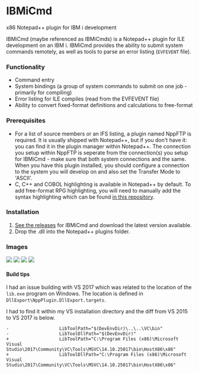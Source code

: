 # IBMiCmd

x86 Notepad++ plugin for IBM i development

IBMiCmd (maybe referenced as IBMiCmds) is a Notepad++ plugin for ILE development on an IBM i. IBMiCmd provides the ability to submit system commands remotely, as well as tools to parse an error listing (`EVFEVENT` file).

### Functionality

* Command entry
* System bindings (a group of system commands to submit on one job - primarily for compiling)
* Error listing for ILE compiles (read from the EVFEVENT file)
* Ability to convert fixed-format definitions and calculations to free-format

### Prerequisites

* For a list of source members or an IFS listing, a plugin named NppFTP is required. It is usually shipped with Notepad++, but if you don't have it: you can find it in the plugin manager within Notepad++. The connection you setup within NppFTP is seperate from the connection(s) you setup for IBMiCmd - make sure that both system connections and the same. When you have this plugin installed, you should configure a connection to the system you will develop on and also set the Transfer Mode to 'ASCII'.
* C, C++ and COBOL highlighting is available in Notepad++ by default. To add free-format RPG highlighting, you will need to manually add the syntax highlighting which can be found [in this repository](https://github.com/WorksOfBarry/Notepad-RPG).

### Installation

1. [See the releases](https://github.com/WorksOfBarry/IBMiCmd/releases) for IBMiCmd and download the latest version available.
2. Drop the .dll into the Notepad++ plugins folder.

### Images

![](http://i.imgur.com/Gk2z0OF.png)
![](https://camo.githubusercontent.com/362ccac4dd05882f4160ac6975f4b1b4854e9d4b/68747470733a2f2f6c68332e676f6f676c6575736572636f6e74656e742e636f6d2f2d3667563366784d553039632f574a78725a725237714a492f41414141414141414271492f6274537358594341535545496e4e766477346352454f6d54346f64444135446f67434c30422f683333392f323031372d30322d30392e706e67)
![](https://camo.githubusercontent.com/dd96c8b1d8b341a7374b9e6895ba452671371788/68747470733a2f2f6c68332e676f6f676c6575736572636f6e74656e742e636f6d2f2d77726541475646514142632f574a7953505659415236492f41414141414141414271552f5f5534626831545a7846634a4e4e2d45456c525172664f685252787a496b4d7177434c30422f683430392f323031372d30322d30392e706e67)
![](https://cloud.githubusercontent.com/assets/3708366/24582419/8ce6bf78-1727-11e7-963d-c40af4c125e5.png)

#### Build tips

I had an issue building with VS 2017 which was related to the location of the `lib.exe` program on Windows. The location is defined in `DllExport\NppPlugin.DllExport.targets`.

I had to find it within my VS installation directory and the diff from VS 2015 to VS 2017 is below.

```
-                   LibToolPath="$(DevEnvDir)\..\..\VC\bin"
-                   LibToolDllPath="$(DevEnvDir)"
+                   LibToolPath="C:\Program Files (x86)\Microsoft Visual Studio\2017\Community\VC\Tools\MSVC\14.10.25017\bin\HostX86\x86"
+                   LibToolDllPath="C:\Program Files (x86)\Microsoft Visual Studio\2017\Community\VC\Tools\MSVC\14.10.25017\bin\HostX86\x86"
```
